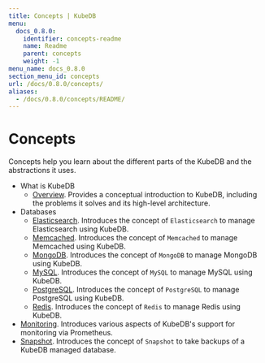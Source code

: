```yaml
---
title: Concepts | KubeDB
menu:
  docs_0.8.0:
    identifier: concepts-readme
    name: Readme
    parent: concepts
    weight: -1
menu_name: docs_0.8.0
section_menu_id: concepts
url: /docs/0.8.0/concepts/
aliases:
  - /docs/0.8.0/concepts/README/
---
```


# Concepts

Concepts help you learn about the different parts of the KubeDB and the abstractions it uses.

- What is KubeDB
  - [Overview](/docs/0.8.0/concepts/what-is-kubedb/overview). Provides a conceptual introduction to KubeDB, including the problems it solves and its high-level architecture.
- Databases
  - [Elasticsearch](/docs/0.8.0/concepts/databases/elasticsearch). Introduces the concept of `Elasticsearch` to manage Elasticsearch using KubeDB.
  - [Memcached](/docs/0.8.0/concepts/databases/memcached). Introduces the concept of `Memcached` to manage Memcached using KubeDB.
  - [MongoDB](/docs/0.8.0/concepts/databases/mongodb). Introduces the concept of `MongoDB` to manage MongoDB using KubeDB.
  - [MySQL](/docs/0.8.0/concepts/databases/mysql). Introduces the concept of `MySQL` to manage MySQL using KubeDB.
  - [PostgreSQL](/docs/0.8.0/concepts/databases/postgres). Introduces the concept of `PostgreSQL` to manage PostgreSQL using KubeDB.
  - [Redis](/docs/0.8.0/concepts/databases/redis). Introduces the concept of `Redis` to manage Redis using KubeDB.
- [Monitoring](/docs/0.8.0/concepts/monitoring). Introduces various aspects of KubeDB's support for monitoring via Prometheus.
- [Snapshot](/docs/0.8.0/concepts/snapshot). Introduces the concept of `Snapshot` to take backups of a KubeDB managed database.
